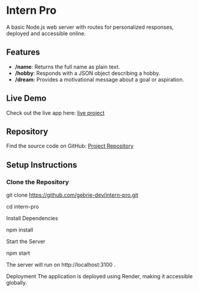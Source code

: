 # Intern Pro

A basic Node.js web server with routes for personalized responses, deployed and accessible online.

## Features

- **/name**: Returns the full name as plain text.
- **/hobby**: Responds with a JSON object describing a hobby.
- **/dream**: Provides a motivational message about a goal or aspiration.

## Live Demo

Check out the live app here: [live project](https://intern-pro-f5rz.onrender.com/)

## Repository

Find the source code on GitHub: [ Project Repository](https://github.com/gebrie-dev/intern-pro)

## Setup Instructions

### Clone the Repository

git clone https://github.com/gebrie-dev/intern-pro.git

  cd intern-pro

Install Dependencies

npm install


Start the Server

npm start

The server will run on
http://localhost:3100 .

Deployment
The application is deployed using Render, making it accessible globally.
